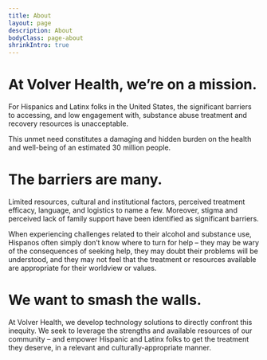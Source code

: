 ```yaml
---
title: About
layout: page
description: About
bodyClass: page-about
shrinkIntro: true
---
```


# At Volver Health, we’re on a mission.

For Hispanics and Latinx folks in the United States, the significant barriers to accessing, and low engagement with, substance abuse treatment and recovery resources is unacceptable.

This unmet need constitutes a damaging and hidden burden on the health and well-being of an estimated 30 million people.

# The barriers are many.

Limited resources, cultural and institutional factors, perceived treatment efficacy, language, and logistics to name a few. Moreover, stigma and perceived lack of family support have been identified as significant barriers.

When experiencing challenges related to their alcohol and substance use, Hispanos often simply don’t know where to turn for help – they may be wary of the consequences of seeking help, they may doubt their problems will be understood, and they may not feel that the treatment or resources available are appropriate for their worldview or values.

# We want to smash the walls.

At Volver Health, we develop technology solutions to directly confront this inequity. We seek to leverage the strengths and available resources of our community – and empower Hispanic and Latinx folks to get the treatment they deserve, in a relevant and culturally-appropriate manner.